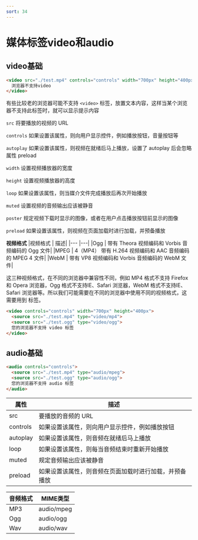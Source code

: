 ```yaml
---
sort: 34
---
```

# 媒体标签video和audio

## video基础

```html
<video src="./test.mp4" controls="controls" width="700px" height="400px">
  浏览器不支持video
</video>
```

有些比较老的浏览器可能不支持 `<video>` 标签，放置文本内容，这样当某个浏览器不支持此标签时，就可以显示提示内容

`src`	将要播放的视频的 URL

`controls`	如果设置该属性，则向用户显示控件，例如播放按钮，音量按钮等

`autoplay`	如果设置该属性，则视频在就绪后马上播放，设置了 autoplay 后会忽略属性 preload

`width`	设置视频播放器的宽度

`height`	设置视频播放器的高度

`loop`	如果设置该属性，则当媒介文件完成播放后再次开始播放

`muted`	设置视频的音频输出应该被静音

`poster`	规定视频下载时显示的图像，或者在用户点击播放按钮前显示的图像

`preload`	如果设置该属性，则视频在页面加载时进行加载，并预备播放

**视频格式**
|视频格式 |	描述|
|---      |---|
|Ogg   |	带有 Theora 视频编码和 Vorbis 音频编码的 Ogg 文件|
|MPEG | 4（MP4）	带有 H.264 视频编码和 AAC 音频编码的 MPEG 4 文件|
|WebM |	带有 VP8 视频编码和 Vorbis 音频编码的 WebM 文件|

这三种视频格式，在不同的浏览器中兼容性不同，例如 MP4 格式不支持 Firefox 和 Opera 浏览器，Ogg 格式不支持IE、Safari 浏览器，WebM 格式不支持IE、Safari 浏览器等。所以我们可能需要在不同的浏览器中使用不同的视频格式，这需要用到 <source> 标签。

```html
<video controls="controls" width="700px" height="400px">
  <source src="./test.mp4" type="video/mp4">
  <source src="./test.ogg" type="video/ogg">
  您的浏览器不支持 video 标签
</video>
``````

## audio基础

```html
<audio controls="controls">
  <source src="./test.mp4" type="audio/mpeg">
  <source src="./test.ogg" type="audio/ogg">
  您的浏览器不支持 audio 标签
</audio>
```

|属性|	描述 |
| --- | --- |
|src|	要播放的音频的 URL
|controls|	如果设置该属性，则向用户显示控件，例如播放按钮
|autoplay|	如果设置该属性，则音频在就绪后马上播放
|loop|	如果设置该属性，则每当音频结束时重新开始播放
|muted|	规定音频输出应该被静音
|preload|	如果设置该属性，则音频在页面加载时进行加载，并预备播放

|音频格式|	MIME类型
| --- | --- |
|MP3|	audio/mpeg
|Ogg|	audio/ogg
|Wav|	audio/wav